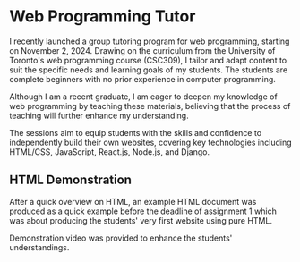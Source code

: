 # Web Programming Tutor

I recently launched a group tutoring program for web programming, starting on November 2, 2024. Drawing on the curriculum from the University of Toronto's web programming course (CSC309), I tailor and adapt content to suit the specific needs and learning goals of my students. The students are complete beginners with no prior experience in computer programming.

Although I am a recent graduate, I am eager to deepen my knowledge of web programming by teaching these materials, believing that the process of teaching will further enhance my understanding.

The sessions aim to equip students with the skills and confidence to independently build their own websites, covering key technologies including HTML/CSS, JavaScript, React.js, Node.js, and Django.

## HTML Demonstration

After a quick overview on HTML, an example HTML document was produced as a quick example before the deadline of assignment 1 which was about producing the students' very first website using pure HTML.

Demonstration video was provided to enhance the students' understandings.

